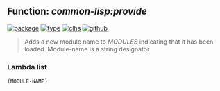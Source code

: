 ## Function: ***common-lisp:provide***
[![package](https://img.shields.io/badge/Package-COMMON--LISP-5f9ea0.svg?style=social&colorA=999999)](../) [![type](https://img.shields.io/badge/Type-Function-5f9ea0.svg?style=social&colorA=999999)](../#function) [![clhs](https://img.shields.io/badge/CLHS-PROVIDE-5f9ea0.svg?style=social&colorA=999999)](http://www.lispworks.com/documentation/HyperSpec/Body/f_provid.htm) [![github](https://img.shields.io/badge/GitHub-View_the_source-5f9ea0.svg?style=social&colorA=999999&logo=github)](https://github.com/sbcl/sbcl/blob/master/src/code/module.lisp/) 

> Adds a new module name to *MODULES* indicating that it has been loaded.
> Module-name is a string designator

### Lambda list
```
(MODULE-NAME)
```
